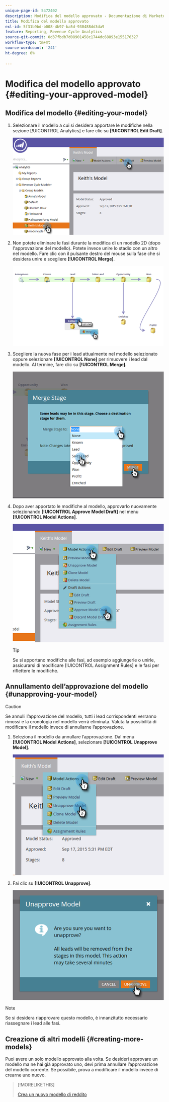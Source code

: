 ```yaml
---
unique-page-id: 5472402
description: Modifica del modello approvato - Documentazione di Marketo - Documentazione del prodotto
title: Modifica del modello approvato
exl-id: 5f31b9bd-b008-4b97-ba5d-930488dd3da9
feature: Reporting, Revenue Cycle Analytics
source-git-commit: 0d37fbdb7d08901458c1744dc68893e155176327
workflow-type: tm+mt
source-wordcount: '241'
ht-degree: 0%

---
```


# Modifica del modello approvato {#editing-your-approved-model}

## Modifica del modello {#editing-your-model}

1. Selezionare il modello a cui si desidera apportare le modifiche nella sezione [!UICONTROL Analytics] e fare clic su **[!UICONTROL Edit Draft]**.

   ![](assets/one.png)

1. Non potete eliminare le fasi durante la modifica di un modello 2D (dopo l&#39;approvazione del modello). Potete invece unire lo stadio con un altro nel modello. Fare clic con il pulsante destro del mouse sulla fase che si desidera unire e scegliere **[!UICONTROL Merge]**.

   ![](assets/two.png)

1. Scegliere la nuova fase per i lead attualmente nel modello selezionato oppure selezionare **[!UICONTROL None]** per rimuovere i lead dal modello. Al termine, fare clic su **[!UICONTROL Merge]**.

   ![](assets/three.png)

1. Dopo aver apportato le modifiche al modello, approvarlo nuovamente selezionando **[!UICONTROL Approve Model Draft]** nel menu **[!UICONTROL Model Actions]**.

   ![](assets/four.png)

   >[!TIP]
   >
   >Se si apportano modifiche alle fasi, ad esempio aggiungerle o unirle, assicurarsi di modificare [!UICONTROL Assignment Rules] e le fasi per riflettere le modifiche.

## Annullamento dell’approvazione del modello {#unapproving-your-model}

>[!CAUTION]
>
>Se annulli l’approvazione del modello, tutti i lead corrispondenti verranno rimossi e la cronologia nel modello verrà eliminata. Valuta la possibilità di modificare il modello invece di annullarne l’approvazione.

1. Seleziona il modello da annullare l’approvazione. Dal menu **[!UICONTROL Model Actions]**, selezionare **[!UICONTROL Unapprove Model]**.

   ![](assets/five.png)

1. Fai clic su **[!UICONTROL Unapprove]**.

   ![](assets/six.png)

>[!NOTE]
>
>Se si desidera riapprovare questo modello, è innanzitutto necessario riassegnare i lead alle fasi.

## Creazione di altri modelli {#creating-more-models}

Puoi avere un solo modello approvato alla volta. Se desideri approvare un modello ma ne hai già approvato uno, devi prima annullare l’approvazione del modello corrente. Se possibile, prova a modificare il modello invece di crearne uno nuovo.

>[!MORELIKETHIS]
>
>[Crea un nuovo modello di reddito](/help/marketo/product-docs/reporting/revenue-cycle-analytics/revenue-cycle-models/create-a-new-revenue-model.md)
